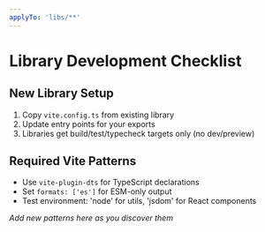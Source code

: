 ```yaml
---
applyTo: 'libs/**'
---
```


# Library Development Checklist

## New Library Setup
1. Copy `vite.config.ts` from existing library
2. Update entry points for your exports  
3. Libraries get build/test/typecheck targets only (no dev/preview)

## Required Vite Patterns
- Use `vite-plugin-dts` for TypeScript declarations
- Set `formats: ['es']` for ESM-only output
- Test environment: 'node' for utils, 'jsdom' for React components

*Add new patterns here as you discover them*
